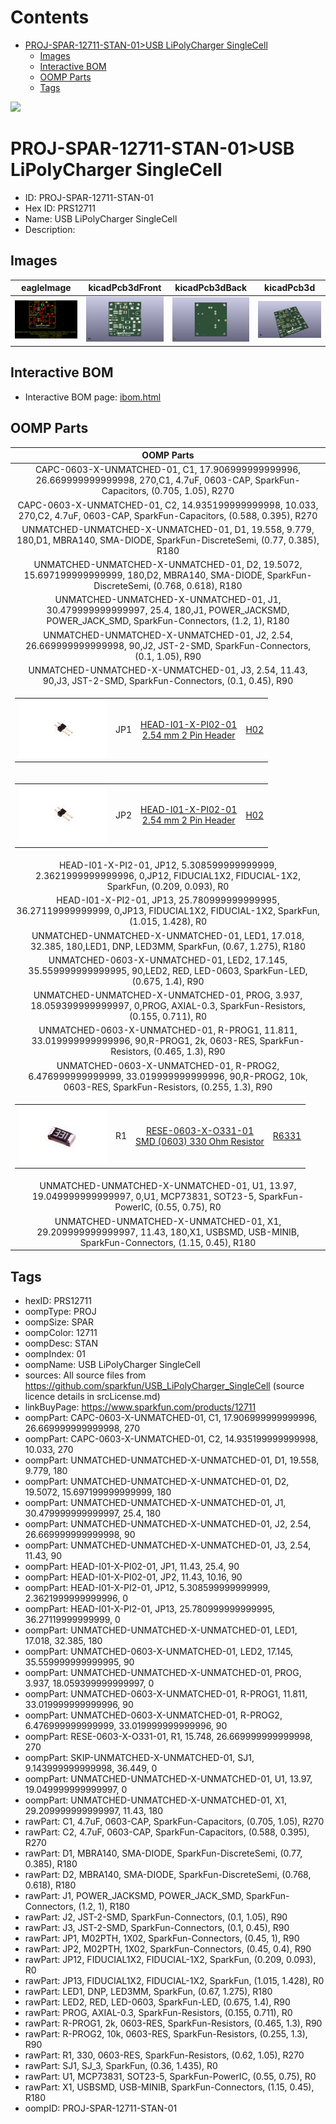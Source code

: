 



Contents
========

* [PROJ-SPAR-12711-STAN-01>USB LiPolyCharger SingleCell](#proj-spar-12711-stan-01usb-lipolycharger-singlecell)
	* [Images](#images)
	* [Interactive BOM](#interactive-bom)
	* [OOMP Parts](#oomp-parts)
	* [Tags](#tags)
  
![][im]
# PROJ-SPAR-12711-STAN-01>USB LiPolyCharger SingleCell

- ID: PROJ-SPAR-12711-STAN-01
- Hex ID: PRS12711
- Name: USB LiPolyCharger SingleCell
- Description: 

## Images
  
  

|eagleImage|kicadPcb3dFront|kicadPcb3dBack|kicadPcb3d|
| :---: | :---: | :---: | :---: |
|[![eagleImage](eagleImage_140.png)](eagleImage_600.png)|[![kicadPcb3dFront](kicadPcb3dFront_140.png)](kicadPcb3dFront_600.png)|[![kicadPcb3dBack](kicadPcb3dBack_140.png)](kicadPcb3dBack_600.png)|[![kicadPcb3d](kicadPcb3d_140.png)](kicadPcb3d_600.png)|

## Interactive BOM

- Interactive BOM page: [ibom.html](kicad/bom/ibom.html)

## OOMP Parts
  

|OOMP Parts|
| :---: |
|CAPC-0603-X-UNMATCHED-01, C1, 17.906999999999996, 26.669999999999998, 270,C1, 4.7uF, 0603-CAP, SparkFun-Capacitors, (0.705, 1.05), R270|
|CAPC-0603-X-UNMATCHED-01, C2, 14.935199999999998, 10.033, 270,C2, 4.7uF, 0603-CAP, SparkFun-Capacitors, (0.588, 0.395), R270|
|UNMATCHED-UNMATCHED-X-UNMATCHED-01, D1, 19.558, 9.779, 180,D1, MBRA140, SMA-DIODE, SparkFun-DiscreteSemi, (0.77, 0.385), R180|
|UNMATCHED-UNMATCHED-X-UNMATCHED-01, D2, 19.5072, 15.697199999999999, 180,D2, MBRA140, SMA-DIODE, SparkFun-DiscreteSemi, (0.768, 0.618), R180|
|UNMATCHED-UNMATCHED-X-UNMATCHED-01, J1, 30.479999999999997, 25.4, 180,J1, POWER_JACKSMD, POWER_JACK_SMD, SparkFun-Connectors, (1.2, 1), R180|
|UNMATCHED-UNMATCHED-X-UNMATCHED-01, J2, 2.54, 26.669999999999998, 90,J2, JST-2-SMD, SparkFun-Connectors, (0.1, 1.05), R90|
|UNMATCHED-UNMATCHED-X-UNMATCHED-01, J3, 2.54, 11.43, 90,J3, JST-2-SMD, SparkFun-Connectors, (0.1, 0.45), R90|
|<table><tr><td>![HEAD-I01-X-PI02-01](https://raw.githubusercontent.com/oomlout/oomlout_OOMP_parts/main/HEAD-I01-X-PI02-01/image_140.jpg)</td><td> JP1</td><td>[HEAD-I01-X-PI02-01<br>2.54 mm 2 Pin Header](https://github.com/oomlout/oomlout_OOMP_parts/tree/main/HEAD-I01-X-PI02-01/)</td><td>[H02](https://github.com/oomlout/oomlout_OOMP_parts/tree/main/HEAD-I01-X-PI02-01/)</td></tr></table>|
|<table><tr><td>![HEAD-I01-X-PI02-01](https://raw.githubusercontent.com/oomlout/oomlout_OOMP_parts/main/HEAD-I01-X-PI02-01/image_140.jpg)</td><td> JP2</td><td>[HEAD-I01-X-PI02-01<br>2.54 mm 2 Pin Header](https://github.com/oomlout/oomlout_OOMP_parts/tree/main/HEAD-I01-X-PI02-01/)</td><td>[H02](https://github.com/oomlout/oomlout_OOMP_parts/tree/main/HEAD-I01-X-PI02-01/)</td></tr></table>|
|HEAD-I01-X-PI2-01, JP12, 5.308599999999999, 2.3621999999999996, 0,JP12, FIDUCIAL1X2, FIDUCIAL-1X2, SparkFun, (0.209, 0.093), R0|
|HEAD-I01-X-PI2-01, JP13, 25.780999999999995, 36.27119999999999, 0,JP13, FIDUCIAL1X2, FIDUCIAL-1X2, SparkFun, (1.015, 1.428), R0|
|UNMATCHED-UNMATCHED-X-UNMATCHED-01, LED1, 17.018, 32.385, 180,LED1, DNP, LED3MM, SparkFun, (0.67, 1.275), R180|
|UNMATCHED-0603-X-UNMATCHED-01, LED2, 17.145, 35.559999999999995, 90,LED2, RED, LED-0603, SparkFun-LED, (0.675, 1.4), R90|
|UNMATCHED-UNMATCHED-X-UNMATCHED-01, PROG, 3.937, 18.059399999999997, 0,PROG, AXIAL-0.3, SparkFun-Resistors, (0.155, 0.711), R0|
|UNMATCHED-0603-X-UNMATCHED-01, R-PROG1, 11.811, 33.019999999999996, 90,R-PROG1, 2k, 0603-RES, SparkFun-Resistors, (0.465, 1.3), R90|
|UNMATCHED-0603-X-UNMATCHED-01, R-PROG2, 6.476999999999999, 33.019999999999996, 90,R-PROG2, 10k, 0603-RES, SparkFun-Resistors, (0.255, 1.3), R90|
|<table><tr><td>![RESE-0603-X-O331-01](https://raw.githubusercontent.com/oomlout/oomlout_OOMP_parts/main/RESE-0603-X-O331-01/image_140.jpg)</td><td> R1</td><td>[RESE-0603-X-O331-01<br>SMD (0603) 330 Ohm Resistor](https://github.com/oomlout/oomlout_OOMP_parts/tree/main/RESE-0603-X-O331-01/)</td><td>[R6331](https://github.com/oomlout/oomlout_OOMP_parts/tree/main/RESE-0603-X-O331-01/)</td></tr></table>|
|UNMATCHED-UNMATCHED-X-UNMATCHED-01, U1, 13.97, 19.049999999999997, 0,U1, MCP73831, SOT23-5, SparkFun-PowerIC, (0.55, 0.75), R0|
|UNMATCHED-UNMATCHED-X-UNMATCHED-01, X1, 29.209999999999997, 11.43, 180,X1, USBSMD, USB-MINIB, SparkFun-Connectors, (1.15, 0.45), R180|

## Tags

- hexID: PRS12711
- oompType: PROJ
- oompSize: SPAR
- oompColor: 12711
- oompDesc: STAN
- oompIndex: 01
- oompName: USB LiPolyCharger SingleCell
- sources: All source files from https://github.com/sparkfun/USB_LiPolyCharger_SingleCell (source licence details in srcLicense.md)
- linkBuyPage: https://www.sparkfun.com/products/12711
- oompPart: CAPC-0603-X-UNMATCHED-01, C1, 17.906999999999996, 26.669999999999998, 270
- oompPart: CAPC-0603-X-UNMATCHED-01, C2, 14.935199999999998, 10.033, 270
- oompPart: UNMATCHED-UNMATCHED-X-UNMATCHED-01, D1, 19.558, 9.779, 180
- oompPart: UNMATCHED-UNMATCHED-X-UNMATCHED-01, D2, 19.5072, 15.697199999999999, 180
- oompPart: UNMATCHED-UNMATCHED-X-UNMATCHED-01, J1, 30.479999999999997, 25.4, 180
- oompPart: UNMATCHED-UNMATCHED-X-UNMATCHED-01, J2, 2.54, 26.669999999999998, 90
- oompPart: UNMATCHED-UNMATCHED-X-UNMATCHED-01, J3, 2.54, 11.43, 90
- oompPart: HEAD-I01-X-PI02-01, JP1, 11.43, 25.4, 90
- oompPart: HEAD-I01-X-PI02-01, JP2, 11.43, 10.16, 90
- oompPart: HEAD-I01-X-PI2-01, JP12, 5.308599999999999, 2.3621999999999996, 0
- oompPart: HEAD-I01-X-PI2-01, JP13, 25.780999999999995, 36.27119999999999, 0
- oompPart: UNMATCHED-UNMATCHED-X-UNMATCHED-01, LED1, 17.018, 32.385, 180
- oompPart: UNMATCHED-0603-X-UNMATCHED-01, LED2, 17.145, 35.559999999999995, 90
- oompPart: UNMATCHED-UNMATCHED-X-UNMATCHED-01, PROG, 3.937, 18.059399999999997, 0
- oompPart: UNMATCHED-0603-X-UNMATCHED-01, R-PROG1, 11.811, 33.019999999999996, 90
- oompPart: UNMATCHED-0603-X-UNMATCHED-01, R-PROG2, 6.476999999999999, 33.019999999999996, 90
- oompPart: RESE-0603-X-O331-01, R1, 15.748, 26.669999999999998, 270
- oompPart: SKIP-UNMATCHED-X-UNMATCHED-01, SJ1, 9.143999999999998, 36.449, 0
- oompPart: UNMATCHED-UNMATCHED-X-UNMATCHED-01, U1, 13.97, 19.049999999999997, 0
- oompPart: UNMATCHED-UNMATCHED-X-UNMATCHED-01, X1, 29.209999999999997, 11.43, 180
- rawPart: C1, 4.7uF, 0603-CAP, SparkFun-Capacitors, (0.705, 1.05), R270
- rawPart: C2, 4.7uF, 0603-CAP, SparkFun-Capacitors, (0.588, 0.395), R270
- rawPart: D1, MBRA140, SMA-DIODE, SparkFun-DiscreteSemi, (0.77, 0.385), R180
- rawPart: D2, MBRA140, SMA-DIODE, SparkFun-DiscreteSemi, (0.768, 0.618), R180
- rawPart: J1, POWER_JACKSMD, POWER_JACK_SMD, SparkFun-Connectors, (1.2, 1), R180
- rawPart: J2, JST-2-SMD, SparkFun-Connectors, (0.1, 1.05), R90
- rawPart: J3, JST-2-SMD, SparkFun-Connectors, (0.1, 0.45), R90
- rawPart: JP1, M02PTH, 1X02, SparkFun-Connectors, (0.45, 1), R90
- rawPart: JP2, M02PTH, 1X02, SparkFun-Connectors, (0.45, 0.4), R90
- rawPart: JP12, FIDUCIAL1X2, FIDUCIAL-1X2, SparkFun, (0.209, 0.093), R0
- rawPart: JP13, FIDUCIAL1X2, FIDUCIAL-1X2, SparkFun, (1.015, 1.428), R0
- rawPart: LED1, DNP, LED3MM, SparkFun, (0.67, 1.275), R180
- rawPart: LED2, RED, LED-0603, SparkFun-LED, (0.675, 1.4), R90
- rawPart: PROG, AXIAL-0.3, SparkFun-Resistors, (0.155, 0.711), R0
- rawPart: R-PROG1, 2k, 0603-RES, SparkFun-Resistors, (0.465, 1.3), R90
- rawPart: R-PROG2, 10k, 0603-RES, SparkFun-Resistors, (0.255, 1.3), R90
- rawPart: R1, 330, 0603-RES, SparkFun-Resistors, (0.62, 1.05), R270
- rawPart: SJ1, SJ_3, SparkFun, (0.36, 1.435), R0
- rawPart: U1, MCP73831, SOT23-5, SparkFun-PowerIC, (0.55, 0.75), R0
- rawPart: X1, USBSMD, USB-MINIB, SparkFun-Connectors, (1.15, 0.45), R180
- oompID: PROJ-SPAR-12711-STAN-01



[im]: kicadPcb3d_450.png
